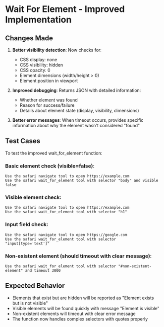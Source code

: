 # Wait For Element - Improved Implementation

## Changes Made

1. **Better visibility detection**: Now checks for:
   - CSS display: none
   - CSS visibility: hidden
   - CSS opacity: 0
   - Element dimensions (width/height > 0)
   - Element position in viewport

2. **Improved debugging**: Returns JSON with detailed information:
   - Whether element was found
   - Reason for success/failure
   - Details about element state (display, visibility, dimensions)

3. **Better error messages**: When timeout occurs, provides specific information about why the element wasn't considered "found"

## Test Cases

To test the improved wait_for_element function:

### Basic element check (visible=false):
```
Use the safari navigate tool to open https://example.com
Use the safari wait_for_element tool with selector "body" and visible false
```

### Visible element check:
```
Use the safari navigate tool to open https://example.com
Use the safari wait_for_element tool with selector "h1"
```

### Input field check:
```
Use the safari navigate tool to open https://google.com
Use the safari wait_for_element tool with selector "input[type='text']"
```

### Non-existent element (should timeout with clear message):
```
Use the safari wait_for_element tool with selector "#non-existent-element" and timeout 3000
```

## Expected Behavior

- Elements that exist but are hidden will be reported as "Element exists but is not visible"
- Visible elements will be found quickly with message "Element is visible"
- Non-existent elements will timeout with clear error message
- The function now handles complex selectors with quotes properly